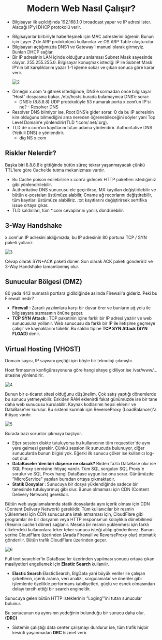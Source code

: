 <h1 align="center"> Modern Web Nasıl Çalışır? </h1>

<ul>

  <li> Bilgisayar ilk açıldığında 192.168.1.0 broadcast yapar ve IP adresi ister. Alacağı IP'yi DHCP protokolü verir. </li>

<p></p>


  

  <li> Bilgisayarlar birbiriyle haberleşmek için MAC adreslerini öğrenir. Bunun için Layer 2’de ARP protokolünü kullanırlar ve OS ARP Table oluşturulur. </li>

  <li> Bilgisayarı açtığımızda DNS’i ve Gateway’i manuel olarak girmeyiz. Bunları DHCP sağlar. </li>

  <li> Bir IP adresinin LAN içinde olduğunu anlaması Subnet Mask sayesinde oluyor. 255.255.255.0. Bilgisayar konuşmak istediği IP ile Subnet Mask IP’nin bit karşılıklarını yazar 1-1 işleme sokar ve çıkan sonuca göre karar verir. </li>

<p></p>

![2](https://github.com/oakkaya098/Web-Security/assets/152402130/34b8a485-84d9-4cf1-8c4c-236c3c1c74f6)

  <p></p>

  <li> Örneğin x.com ‘a gitmek istediğinde, DNS’e sormadan önce bilgisayar “Host” dosyasına bakar. /etc/hosts burada bulamayınca DNS’e sorar: <br>
  <ul> 
      <li> DNS’e (8.8.8.8) UDP protokolüyle 53 numaralı porta x.com’un IP'si ne? - Resolver DNS </li>
  </ul>
  </li>

  <li> Resolver DNS bilmiyor ise, Root DNS’e gider sorar. O da bu IP adresinin kim olduğunu bilmediğini ama nereden öğrenebileceğini söyler yani Top Level Domain’e yönlendirir(TLD *.com/.net/.org). </li>

  <li> TLD de x.com’un kayıtlarını tutan adama yönlendirir. Authoritative DNS (Yetkili DNS) e yönlendirir.
  <br>
    <ul>
    <li> dig NS x.com </li>
    </ul>
  </li>

  
</ul>

<h2> Riskler Nelerdir? </h2>

Başka biri 8.8.8.8’e gittiğinde bütün süreç tekrar yaşanmayacak çünkü TTL’lere göre Cache’de tutma mekanizması vardır.

<ul>

  <li> Bu Cache poison edilebilirse x.com’a gidecek HTTP paketleri istediğimiz gibi yönlendirilebilir. </li>

  <li> Authoritative DNS sunucusu ele geçirilirse, MX kayıtları değiştirilebilir ve bütün e-postaları üstümüze alabilir, Cname ağ recorlarını değiştirebilir, tüm kayıtları üstümüze alabiliriz. .txt kayıtlarını değiştirirsek sertifika issue ortaya çıkar. </li>

  <li> TLD saldırıları, tüm *.com cevaplarını yanlış döndürebilir. </li>
  
</ul>

<h2> 3-Way Handshake </h2>

x.com'un IP adresini aldığımızda, bu IP adresinin 80 portuna TCP / SYN paketi yollarız.

<p></p>

![3](https://github.com/oakkaya098/Web-Security/assets/152402130/edb475fe-da85-4a10-8d5f-4a04826ea03a)

<p></p>

Cevap olarak SYN+ACK paketi döner. Son olarak ACK paketi göndeririz ve 3-Way Handshake tamamlanmış olur.

<h2> Sunucular Bölgesi (DMZ) </h2>

80 yada 443 numaralı portlara gidildiğinde aslında Firewall'a gideriz. Peki bu Firewall nedir?

<ul>

  <li> <b> Firewall : </b> Zararlı yazılımlara karşı bir duvar örer ve bunların ağ yolu ile bilgisayara sızmasının önüne geçer. </li>

  <li> <b> TCP SYN Attack : </b> TCP paketinin içine farklı bir IP adresi yazılır ve web sunucusuna yollanır. Web sunucusu da farklı bir IP ile iletişime geçmeye çalışır ve kaynaklarını tüketir. Bu saldırı tipine <b> TCP SYN Attack (SYN FLOAD) </b> denir. </li>
  
</ul>

<h2> Virtual Hosting (VHOST) </h2>

Domain sayısı, IP sayısını geçtiği için böyle bir teknoloji çıkmıştır.

Host firmasının konfigürasyonuna göre hangi siteye gidiliyor ise /var/www/... sitesine yönlendirir.

<p></p>

![4](https://github.com/oakkaya098/Web-Security/assets/152402130/9efc8ee8-c47f-4601-95c0-beb5bc235465)

<p></p>

Bunun bir e-ticaret sitesi olduğunu düşünelim. Çok satış yaptığı dönemlerde bu sunucu yetmeyebilir. Eskiden RAM eklenirdi fakat günümüzde ise bir tane daha web sunucusu kurulabilir. Kaynak kodlarının hepsi eklenir ve DataBase'ler kurulur. Bu sistemi kurmak için ReverseProxy (LoadBalancer)'a ihtiyaç vardır.

<p></p>

![5](https://github.com/oakkaya098/Web-Security/assets/152402130/6cf07899-b2ae-4655-b390-9e8a85e7b586)

Burada bazı sorunlar çıkmaya başlıyor.

<ul>

  <li> Eğer session diskte tutuluyorsa bu kullanıcının tüm requestler'de aynı yere gelmesi gerekir. Çünkü session ilk sunucuda bulunuyor, diğer sunucularda bunun bilgisi yok. Eğerki ilk sunucu çöker ise kullanıcı log-out olur. </li>

  <li> <b> DataBaseler'den biri düşerse ne olacak? </b> Birden fazla DataBase olur ise SQL Proxy servisine ihtiyaç vardır. Tüm SQL sorguları SQL Proxy'e sorulur ve SQL Proxy hangi DataBase uygun ise ona sorar. Günümüzde "MicroService" yapıları buradan ortaya çıkmaktadır. </li>  

  <li> <b> Statik Dosyalar : </b> Sunucuya bir dosya yüklendiğinde sadece bir tanesinde tutuluyormuş gibi olur. Bunun olmaması için CDN (Content Delivery Network) gereklidir. </li>

</ul>

Bütün web uygulamalarında statik dosyalarda aynı içerik olması için CDN (Content Delivery Network) gereklidir. Tüm kullanıcılar bir resmin yüklenmesi için CDN sunucusuna istek atmaması için, CloudFlare gibi programlar ile bir dosyanın veya HTTP response'un kolaylıkla dönebilmesi (Resmin cache'i döner) sağlanır. Mesela bir resmin yüklenmesi için farklı ülkelerdeki kullanıcılara teker teker sunucu isteği atılıp gönderilmez. Bunun yerine CloudFlare üzerinden (Arada Firewall ve ReverseProxy olur) otomatik gönderilir. Bütün trafik CloudFlare üzerinden geçer.

<p></p>

![6](https://github.com/oakkaya098/Web-Security/assets/152402130/85de2d45-ebf9-4357-8736-3ab45af21f0d)

<p></p>

Full text searchler'in DataBase'ler üzerinden yapılması sonucu ortaya çıkan maaliyetleri engellemek için <b> Elastic Search </b> kullanılır.

<ul>

  <li> <b> Elastic Search </b> ElasticSearch, BigData yani büyük veriler ile çalışan şirketlerin, içerik arama, veri analizi, sorgulamalar ve öneriler gibi işlemlerde özellikle performans kabiliyetleri, güçlü ve esnek olmasından dolayı tercih ettiği bir search engine’dir. </li>
  
</ul>

Sunucuya gelen bütün HTTP isteklerinin "Loging"'ini tutan sunucular bulunur.

Bu sunucunun da aynısının yedeğinin bulunduğu bir sunucu daha olur. <b> (DRC) </b>

<ul>

  <li> Sistemin çalıştığı data center çalışmayı durdurur ise, tüm trafik hiçbir kesinti yaşanmadan <b> DRC </b> hizmet verir. </li>

</ul>
